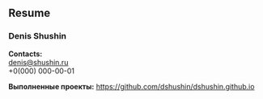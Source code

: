 
## Resume

### Denis Shushin

**Contacts:**   
denis@shushin.ru  
+0(000) 000-00-01

**Выполненные проекты:**  https://github.com/dshushin/dshushin.github.io
